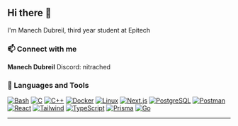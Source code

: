 ## Hi there 👋


I'm Manech Dubreil, third year student at Epitech


### 📫 Connect with me

**Manech Dubreil**
Discord: nitrached




### 🧰 Languages and Tools

[![Bash](https://img.shields.io/badge/Bash-4EAA25?logo=gnubash&logoColor=white&style=for-the-badge)](https://www.gnu.org/software/bash/)
[![C](https://img.shields.io/badge/C-00599C?logo=c&logoColor=white&style=for-the-badge)](https://en.wikipedia.org/wiki/C_(programming_language))
[![C++](https://img.shields.io/badge/C++-00599C?logo=cplusplus&logoColor=white&style=for-the-badge)](https://isocpp.org/)
[![Docker](https://img.shields.io/badge/Docker-2496ED?logo=docker&logoColor=white&style=for-the-badge)](https://www.docker.com/)
[![Linux](https://img.shields.io/badge/Linux-FCC624?logo=linux&logoColor=black&style=for-the-badge)](https://www.kernel.org/)
[![Next.js](https://img.shields.io/badge/Next.js-000000?logo=nextdotjs&logoColor=white&style=for-the-badge)](https://nextjs.org/)
[![PostgreSQL](https://img.shields.io/badge/PostgreSQL-4169E1?logo=postgresql&logoColor=white&style=for-the-badge)](https://www.postgresql.org/)
[![Postman](https://img.shields.io/badge/Postman-FF6C37?logo=postman&logoColor=white&style=for-the-badge)](https://www.postman.com/)
[![React](https://img.shields.io/badge/React-20232A?logo=react&logoColor=61DAFB&style=for-the-badge)](https://react.dev/)
[![Tailwind](https://img.shields.io/badge/Tailwind-38B2AC?logo=tailwindcss&logoColor=white&style=for-the-badge)](https://tailwindcss.com/)
[![TypeScript](https://img.shields.io/badge/TypeScript-3178C6?logo=typescript&logoColor=white&style=for-the-badge)](https://www.typescriptlang.org/)
[![Prisma](https://img.shields.io/badge/Prisma-2D3748?logo=prisma&logoColor=white&style=for-the-badge)](https://www.prisma.io/)
[![Go](https://img.shields.io/badge/Go-00ADD8?logo=go&logoColor=white&style=for-the-badge)](https://go.dev/)

---

